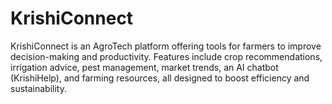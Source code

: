 # KrishiConnect
KrishiConnect is an AgroTech platform offering tools for farmers to improve decision-making and productivity. Features include crop recommendations, irrigation advice, pest management, market trends, an AI chatbot (KrishiHelp), and farming resources, all designed to boost efficiency and sustainability.
